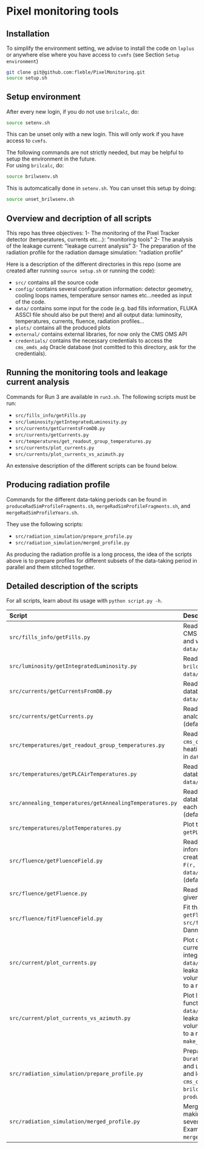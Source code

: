 # Pixel monitoring tools

## Installation
To simplify the environment setting, we advise to install the code on `lxplus` or anywhere else where you have access to `cvmfs` (see Section `Setup environment`)
```bash
git clone git@github.com:fleble/PixelMonitoring.git
source setup.sh
```


## Setup environment
After every new login, if you do not use `brilcalc`, do:
```bash
source setenv.sh
```
This can be unset only with a new login. 
This will only work if you have access to `cvmfs`.

The following commands are not strictly needed, but may be helpful to setup the environment in the future.    
For using `brilcalc`, do:
```bash
source brilwsenv.sh
```
This is automcatically done in `setenv.sh`.
You can unset this setup by doing:
```bash
source unset_brilwsenv.sh
```


## Overview and decription of all scripts

This repo has three objectives:
1- The monitoring of the Pixel Tracker detector (temperatures, currents etc...): "monitoring tools"
2- The analysis of the leakage current: "leakage current analysis"
3- The preparation of the radiation profile for the radiation damage simulation: "radiation profile"

Here is a description of the different directories in this repo (some are created after running `source setup.sh` or running the code):
* `src/` contains all the source code
* `config/` contains several configuration information: detector geometry, cooling loops names, temperature sensor names etc...needed as input of the code.
* `data/` contains some input for the code (e.g. bad fills information, FLUKA ASSCI file should also be put there) and all output data: luminosity, temperatures, currents, fluence, radiation profiles...
* `plots/` contains all the produced plots
* `external/` contains external libraries, for now only the CMS OMS API
* `credentials/` contains the necessary credentials to access the `cms_omds_adg` Oracle database (not comitted to this directory, ask for the credentials).


## Running the monitoring tools and leakage current analysis

Commands for Run 3 are available in `run3.sh`. The following scripts must be run:
* `src/fills_info/getFills.py`
* `src/luminosity/getIntegratedLuminosity.py`
* `src/currents/getCurrentsFromDB.py`
* `src/currents/getCurrents.py`
* `src/temperatures/get_readout_group_temperatures.py`
* `src/currents/plot_currents.py`
* `src/currents/plot_currents_vs_azimuth.py`

An extensive description of the different scripts can be found below.


## Producing radiation profile

Commands for the different data-taking periods can be found in
`produceRadSimProfileFragments.sh`, `mergeRadSimProfileFragments.sh`, and `mergeRadSimProfileYears.sh`.

They use the following scripts:
* `src/radiation_simulation/prepare_profile.py`
* `src/radiation_simulation/merged_profile.py`

As producing the radiation profile is a long process, the idea of the scripts above is to prepare profiles for different subsets of the data-taking period in parallel and them stitched together.


## Detailed description of the scripts

For all scripts, learn about its usage with `python script.py -h`.

| Script      | Description |
| :---------- | :---------- |
| `src/fills_info/getFills.py`                  | Reads stable beam start and stop timestamps using CMS OMS API for requested fills, listing only good fills, and writes to an output file (default in `data/fills_info/fills.csv`). |
| `src/luminosity/getIntegratedLuminosity.py`   | Reads instantaneous and integrated lumi from either `brilcalc` or OMS and writes it to an output file (default `data/luminosity/integrated_luminosity_per_fill.csv`). |
| `src/currents/getCurrentsFromDB.py`           | Reads the currents from the `cms_omds_adg` Oracle database and write one file per fill in `data/currents/from_database/`. |
| `src/currents/getCurrents.py`                 | Reads currents from database and writes digital, analog, analog per ROC and HV per ROC currents (default in `data/currents/processed/`). |
| `src/temperatures/get_readout_group_temperatures.py`| Reads temperatures per readout group from the `cms_omds_adg` Oracle database, correcting for self-heating and fluence, and writes one file per fill (default in `data/temperatures/readout_group/`). |
| `src/temperatures/getPLCAirTemperatures.py`   | Reads temperatures from the `cms_omds_adg` Oracle database and writes one file per fill (default in `data/temperatures/air/`). |
| `src/annealing_temperatures/getAnnealingTemperatures.py`| Reads temperatures from the `cms_omds_adg` Oracle database and writes one file per temperature sensor, each row with the average temperature of one day (default in `data/temperatures/annealing/`). |
| `src/temperatures/plotTemperatures.py`        | Plot temperatures from output of `getPLCAirTemperatures.py`. |
| `src/fluence/getFluenceField.py`              | Reads ASCII FLUKA file, creates txt files with equivalent information (default in `data/fluence/txt_files/`) and creates a ROOT file with the 2D fluence field histogram `F(r, z)` for different particles (default `data/fluence/*.root`). Units are stored in a txt file (default `data/fluence/*_units.txt`). |
| `src/fluence/getFluence.py`                   | Reads all particles fluence field from ROOT file for given coordinates `r` and `z` and outputs the fluence. |
| `src/fluence/fitFluenceField.py`              | Fit the all particles fluence field from output of `getFluenceField.py`. Example usage in `src/fluence/fitFluenceField.sh`. Original code from Dannyl's, never tested, probably broken. |
| `src/current/plot_currents.py`                | Plot digital, analog, analog per ROC and leakage current from output of `getCurrents.py` versus integrated lumi, fill number or fluence. Default output: `data/plots/currents`. Different normalizations of the leakage current are available: per ROC, per sensor volume or both. The leakage current can be corrected to a reference temperature. |
| `src/current/plot_currents_vs_azimuth.py`     | Plot leakage current from output of `getCurrents.py` as a function of the azimuthal angle. Default output: `data/plots/currents`. Different normalizations of the leakage current are available: per ROC, per sensor volume or both. The leakage current can be corrected to a reference temperature. Example usage in `make_azimuthal_angle_plots.sh`. |
| `src/radiation_simulation/prepare_profile.py` | Prepare radiation profile with `Fill`, `Timestamp [s]`, `Duration [s]`, `Temperature [K]`, `Fluence [n_eq/cm2/s]`, and `Leakage_current [mA/cm2]`. Temperature, fluence and leakage current data are not read from the `cms_omds_adg` Oracle database, lumi is read from `brilcalc`. Example usage in `produceRadSimProfileFragments.sh`. |
| `src/radiation_simulation/merged_profile.py` | Merge radiation profiles. This is particularly useful as making a profile takes a long time, so one can make several profiles in parallel in merge them at the end. Example usage in `mergeRadSimProfileFragments.sh` and `mergeRadSimProfileYears.sh`. |

